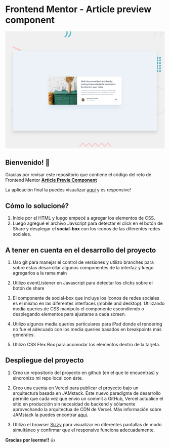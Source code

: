 # Frontend Mentor - Article preview component

![Design preview for the Article preview component coding challenge](./design/desktop-preview.jpg)

## Bienvenido! 👋

Gracias por revisar este repositorio que contiene el código del reto de Frontend Mentor [**Article Previe Component**](https://www.frontendmentor.io/challenges/article-preview-component-dYBN_pYFT)

La aplicación final la puedes visualizar [aqui](https://article-preview-component-jet-sigma.vercel.app/) y es responsive!

## Cómo lo solucioné?

1. Inicie por el HTML y luego empecé a agregar los elementos de CSS.
2. Luego agregué el archivo Javscript para detectar el click en el botón de Share y desplegar el **social-box** con los íconos de las diferentes redes sociales.


## A tener en cuenta en el desarrollo del proyecto

1. Uso git para manejar el control de versiones y utilizo branches para sobre estas desarrollar algunos componentes de la interfaz y luego agregarlos a la rama main

2. Utilizo eventListener en Javascript para detectar los clicks sobre el botón de share

3. El componente de social-box que incluye los íconos de redes sociales es el mismo en las diferentes interfaces (mobile and desktop). Utilizando media queries de CSS manipulo el componente escondiendo o desplegando elementos para ajustarse a cada screen.

4. Utilizo algunos media queries particulares para iPad donde el rendering no fue el adecuado con los media queries basados en breakpoints más generales.

5. Utilizo CSS Flex Box para acomodar los elementos dentro de la tarjeta.

## Despliegue del proyecto

1. Creo un repositorio del proyecto en github (en el que te encuentras) y sincronizo mi repo local con éste.

2. Creo una cuenta en Vercel para publicar el proyecto bajo un arquitectura basada en JAMstack. Este nuevo paradigma de desarrollo permite que cada vez que envío un commit a GitHub, Vercel actualice el sitio en producción sin necesidad de backend y sólamente aprovechando la arquitectua de CDN de Vercel. Más información sobre JAMstack la puedes encontrar [aqui](https://jamstack.org/).

3. Utilizo el browser [Sizzy](https://bit.ly/fm-sizzy) para visualizar en diferentes pantallas de modo simultáneo y confirmar que el responsive funciona adecuadamente. 

**Gracias por leerme!!** 👍